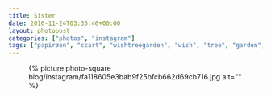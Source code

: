 ```yaml
---
title: Sister
date: 2016-11-24T03:35:46+00:00
layout: photopost
categories: ["photos", "instagram"]
tags: ["papirøen", "ccart", "wishtreegarden", "wish", "tree", "garden", "copenhagen", "denmark"]
---
```


<figure class="photo photo--square">
  {% picture photo-square blog/instagram/fa118605e3bab9f25bfcb662d69cb716.jpg alt="" %}
</figure>



